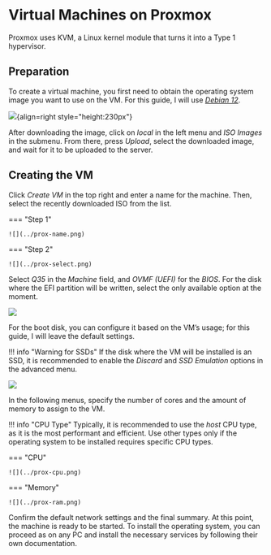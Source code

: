 # Virtual Machines on Proxmox

Proxmox uses KVM, a Linux kernel module that turns it into a Type 1 hypervisor.

## Preparation

To create a virtual machine, you first need to obtain the operating system image you want to use on the VM. For this guide, I will use [*Debian 12*](https://www.debian.org/).

![](../prox-iso.png){align=right style="height:230px"}

After downloading the image, click on *local* in the left menu and *ISO Images* in the submenu. From there, press *Upload*, select the downloaded image, and wait for it to be uploaded to the server.
<br>

## Creating the VM

Click *Create VM* in the top right and enter a name for the machine. Then, select the recently downloaded ISO from the list.


=== "Step 1"

    ![](../prox-name.png)

=== "Step 2"
    
    ![](../prox-select.png)

Select *Q35* in the *Machine* field, and *OVMF (UEFI)* for the *BIOS*. For the disk where the EFI partition will be written, select the only available option at the moment.

![](../prox-system.png)

For the boot disk, you can configure it based on the VM’s usage; for this guide, I will leave the default settings.

!!! info "Warning for SSDs"
    If the disk where the VM will be installed is an SSD, it is recommended to enable the *Discard* and *SSD Emulation* options in the advanced menu.

![](../prox-disk.png)

In the following menus, specify the number of cores and the amount of memory to assign to the VM.

!!! info "CPU Type"
    Typically, it is recommended to use the *host* CPU type, as it is the most performant and efficient. Use other types only if the operating system to be installed requires specific CPU types.

=== "CPU"

    ![](../prox-cpu.png)

=== "Memory"
    
    ![](../prox-ram.png)

Confirm the default network settings and the final summary. At this point, the machine is ready to be started. To install the operating system, you can proceed as on any PC and install the necessary services by following their own documentation.